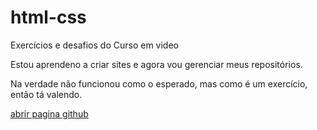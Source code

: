 # html-css
 Exercícios e desafios do Curso em video

Estou aprendeno a criar sites e agora vou gerenciar meus repositórios.

Na verdade não funcionou como o esperado, mas como é um exercício, então tá valendo.

<a href="https://carlosdias001.github.io/html5-css3/"> abrir pagina github<a/>